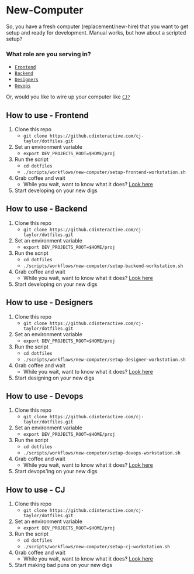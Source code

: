 # New-Computer

So, you have a fresh computer (replacement/new-hire) that you want to get setup and ready for development. Manual works, but how about a scripted setup?

### What role are you serving in?

- [`Frontend`](#how-to-use---frontend)
- [`Backend`](#how-to-use---backend)
- [`Designers`](#how-to-use---designers)
- [`Devops`](#how-to-use---devopsers)

Or, would you like to wire up your computer like [`CJ?`](#how-to-use---cj)

## How to use - Frontend

1. Clone this repo
    - `git clone https://github.cdinteractive.com/cj-taylor/dotfiles.git`
2. Set an environment variable
    - `export DEV_PROJECTS_ROOT=$HOME/proj`
3. Run the script
    - `cd dotfiles`
    - `./scripts/workflows/new-computer/setup-frontend-workstation.sh`
4. Grab coffee and wait
    - While you wait, want to know what it does? [Look here](https://github.cdinteractive.com/cj-taylor/dotfiles/blob/master/scripts/workflows/new-computer/setup-frontend-workstation.sh)
5. Start developing on your new digs

## How to use - Backend

1. Clone this repo
    - `git clone https://github.cdinteractive.com/cj-taylor/dotfiles.git`
2. Set an environment variable
    - `export DEV_PROJECTS_ROOT=$HOME/proj`
3. Run the script
    - `cd dotfiles`
    - `./scripts/workflows/new-computer/setup-backend-workstation.sh`
4. Grab coffee and wait
    - While you wait, want to know what it does? [Look here](https://github.cdinteractive.com/cj-taylor/dotfiles/blob/master/scripts/workflows/new-computer/setup-backend-workstation.sh)
5. Start developing on your new digs

## How to use - Designers

1. Clone this repo
    - `git clone https://github.cdinteractive.com/cj-taylor/dotfiles.git`
2. Set an environment variable
    - `export DEV_PROJECTS_ROOT=$HOME/proj`
3. Run the script
    - `cd dotfiles`
    - `./scripts/workflows/new-computer/setup-designer-workstation.sh`
4. Grab coffee and wait
    - While you wait, want to know what it does? [Look here](https://github.cdinteractive.com/cj-taylor/dotfiles/blob/master/scripts/workflows/new-computer/setup-designer-workstation.sh)
5. Start designing on your new digs

## How to use - Devops

1. Clone this repo
    - `git clone https://github.cdinteractive.com/cj-taylor/dotfiles.git`
2. Set an environment variable
    - `export DEV_PROJECTS_ROOT=$HOME/proj`
3. Run the script
    - `cd dotfiles`
    - `./scripts/workflows/new-computer/setup-devops-workstation.sh`
4. Grab coffee and wait
    - While you wait, want to know what it does? [Look here](https://github.cdinteractive.com/cj-taylor/dotfiles/blob/master/scripts/workflows/new-computer/setup-devops-workstation.sh)
5. Start devops'ing on your new digs

## How to use - CJ

1. Clone this repo
    - `git clone https://github.cdinteractive.com/cj-taylor/dotfiles.git`
2. Set an environment variable
    - `export DEV_PROJECTS_ROOT=$HOME/proj`
3. Run the script
    - `cd dotfiles`
    - `./scripts/workflows/new-computer/setup-cj-workstation.sh`
4. Grab coffee and wait
    - While you wait, want to know what it does? [Look here](https://github.cdinteractive.com/cj-taylor/dotfiles/blob/master/scripts/workflows/new-computer/setup-cj-workstation.sh)
5. Start making bad puns on your new digs